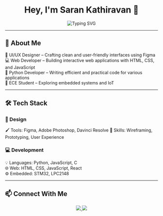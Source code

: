 
<h1 align="center">Hey, I'm Saran Kathiravan 👋</h1>

<p align="center">
  <img src="https://readme-typing-svg.herokuapp.com?font=Arial&size=20&duration=3000&color=F75C7E&center=true&vCenter=true&width=450&lines=UI%2FUX+Designer;Python+Developer;Web+Developer;ECE+Student" alt="Typing SVG">
</p>

---

## 🚀 About Me  
🎨 UI/UX Designer – Crafting clean and user-friendly interfaces using Figma   
💻 Web Developer – Building interactive web applications with HTML, CSS, and JavaScript  
🐍 Python Developer – Writing efficient and practical code for various applications  
🔬 ECE Student – Exploring embedded systems and IoT  

---

## 🛠️ Tech Stack  

### 🎨 Design  
🖌️ Tools: Figma, Adobe Photoshop, Davinci Resolve
📌 Skills: Wireframing, Prototyping, User Experience  

### 💻 Development  
💡 Languages: Python, JavaScript, C  
🌐 Web: HTML, CSS, JavaScript, React  
⚙️ Embedded: STM32, LPC2148  

---

## 📫 Connect With Me  
<p align="center">
  <a href="https://www.linkedin.com/in/saran-kathiravan-442165276/">
    <img src="https://img.shields.io/badge/LinkedIn-0077B5?style=for-the-badge&logo=linkedin&logoColor=white">
  </a>
  <a href="https://www.behance.net/sarankathiravan">
    <img src="https://img.shields.io/badge/Behance-1769FF?style=for-the-badge&logo=behance&logoColor=white">
  </a>
</p>
